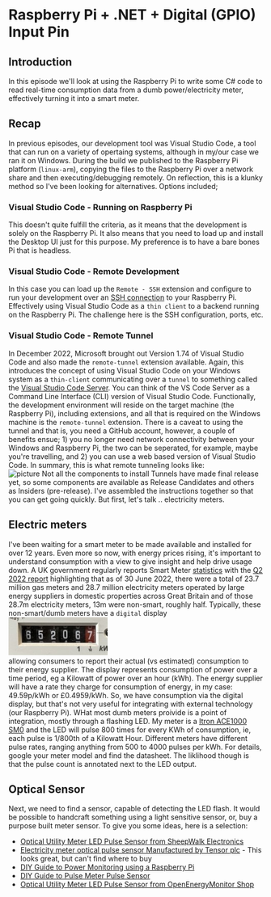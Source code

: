 # Raspberry Pi + .NET + Digital (GPIO) Input Pin
## Introduction
In this episode we'll look at using the Raspberry Pi to write some C# code to read real-time consumption data from a dumb power/electricity meter, effectively turning it into a smart meter.
## Recap
In previous episodes, our development tool was Visual Studio Code, a tool that can run on a variety of opertaing systems, although in my/our case we ran it on Windows. During the build we published to the Raspberry Pi platform (`linux-arm`), copying the files to the Raspberry Pi over a network share and then executing/debugging remotely. On reflection, this is a klunky method so I've been looking for alternatives. Options included;
### Visual Studio Code - Running on Raspberry Pi
This doesn't quite fulfill the criteria, as it means that the development is solely on the Raspberry Pi. It also means that you need to load up and install the Desktop UI just for this purpose. My preference is to have a bare bones Pi that is headless.
### Visual Studio Code - Remote Development
In this case you can load up the `Remote - SSH` extension and configure to run your development over an [SSH connection](https://code.visualstudio.com/docs/remote/ssh) to your Raspberry Pi. Effectively using Visual Studio Code as a `thin client` to a backend running on the Raspberry Pi. The challenge here is the SSH configuration, ports, etc. 
### Visual Studio Code - Remote Tunnel
In December 2022, Microsoft brought out Version 1.74 of Visual Studio Code and also made the `remote-tunnel` extension available. Again, this introduces the concept of using Visual Studio Code on your Windows system as a `thin-client` communicating over a `tunnel` to something called the [Visual Studio Code Server](https://code.visualstudio.com/docs/remote/vscode-server). You can think of the VS Code Server as a Command Line Interface (CLI) version of Visual Studio Code. Functionally, the development environment will reside on the target machine (the Raspberry Pi), including extensions, and all that is required on the Windows machine is the `remote-tunnel` extension. There is a caveat to using the tunnel and that is, you need a GitHub account, however, a couple of benefits ensue; 1) you no longer need network connectivity between your Windows and Raspberry Pi, the two can be seperated, for example, maybe you're travelling, and 2) you can use a web based version of Visual Studio Code. In summary, this is what remote tunneling looks like:\
![picture](https://code.visualstudio.com/assets/docs/remote/vscode-server/server-arch-latest.png)
Not all the components to install Tunnels have made final release yet, so some components are available as Release Candidates and others as Insiders (pre-release). I've assembled the instructions together so that you can get going quickly. But first, let's talk .. electricity meters.
## Electric meters
I've been waiting for a smart meter to be made available and installed for over 12 years. Even more so now, with energy prices rising, it's important to understand consumption with a view to give insight and help drive usage down. A UK government regularly reports Smart Meter [statistics](https://www.data.gov.uk/dataset/ed44b45d-6651-4767-9f73-92abd3f51e48/smart-meters) with the [Q2 2022 report](https://assets.publishing.service.gov.uk/government/uploads/system/uploads/attachment_data/file/1099629/Q2_2022_Smart_Meters_Statistics_Report.pdf) highlighting that as of 30 June 2022, there were a total of 23.7 million gas meters and 28.7 million electricity meters operated by large energy suppliers in domestic properties across Great Britain and of those 28.7m electricity meters, 13m were non-smart, roughly half. Typically, these non-smart/dumb meters have a `digital` display \
![picture](DigitalOutput.png) \
allowing consumers to report their actual (vs estimated) consumption to their energy supplier. The display represents consumption of power over a time period, eg a Kilowatt of power over an hour (kWh). The energy supplier will have a rate they charge for consumption of energy, in my case: 49.59p/kWh or £0.4959/kWh. So, we have consumption via the digital display, but that's not very useful for integrating with external technology (our Raspberry Pi). WHat most dumb meters proivide is a point of integration, mostly through a flashing LED. My meter is a [Itron ACE1000 SM0](https://www.mwatechnology.com/wp-content/uploads/2015/07/Itron-ACE1000-SMOP.pdf) and the LED will pulse 800 times for every KWh of consumption, ie, each pulse is 1/800th of a Kilowatt Hour. Different meters have different pulse rates, ranging anything from 500 to 4000 pulses per kWh. For details, google your meter model and find the datasheet. The liklihood though is that the pulse count is annotated next to the LED output.
## Optical Sensor
Next, we need to find a sensor, capable of detecting the LED flash. It would be possible to handcraft something using a light sensitive sensor, or, buy a purpose built meter sensor. To give you some ideas, here is a selection:
- [Optical Utility Meter LED Pulse Sensor from SheepWalk Electronics](https://www.sheepwalkelectronics.co.uk/product_info.php?products_id=77)
- [Electricity meter optical pulse sensor Manufactured by Tensor plc](https://www.madeinbritain.org/products/item/electricity-meter-optical-pulse-sensor) - This looks great, but can't find where to buy
- [DIY Guide to Power Monitoring using a Raspberry Pi](https://mdbind.com/blog/2021/01/power-monitoring-using-a-raspberry-pi/)
- [DIY Guide to Pulse Meter Pulse Sensor](https://www.mysensors.org/build/pulse_power)
- [Optical Utility Meter LED Pulse Sensor from OpenEnergyMonitor Shop](https://shop.openenergymonitor.com/optical-utility-meter-led-pulse-sensor/)

